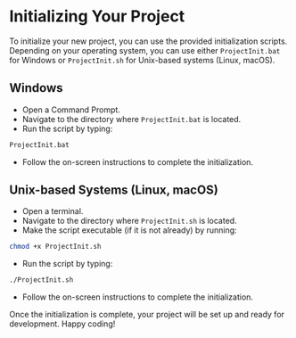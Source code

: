 # Initializing Your Project

To initialize your new project, you can use the provided initialization scripts. Depending on your operating system, you can use either `ProjectInit.bat` for Windows or `ProjectInit.sh` for Unix-based systems (Linux, macOS).

## Windows

* Open a Command Prompt.
* Navigate to the directory where `ProjectInit.bat` is located.
* Run the script by typing:
```bat
ProjectInit.bat
```
* Follow the on-screen instructions to complete the initialization.

## Unix-based Systems (Linux, macOS)

* Open a terminal.
* Navigate to the directory where `ProjectInit.sh` is located.
* Make the script executable (if it is not already) by running:
```sh
chmod +x ProjectInit.sh
```
* Run the script by typing:
```sh
./ProjectInit.sh
```
* Follow the on-screen instructions to complete the initialization.

Once the initialization is complete, your project will be set up and ready for development. Happy coding!